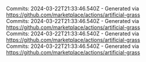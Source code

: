 Commits: 2024-03-22T21:33:46.540Z - Generated via https://github.com/marketplace/actions/artificial-grass
<br>
Commits: 2024-03-22T21:33:46.540Z - Generated via https://github.com/marketplace/actions/artificial-grass
<br>
Commits: 2024-03-22T21:33:46.540Z - Generated via https://github.com/marketplace/actions/artificial-grass
<br>
Commits: 2024-03-22T21:33:46.540Z - Generated via https://github.com/marketplace/actions/artificial-grass
<br>
